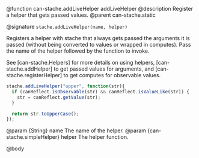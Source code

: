 @function can-stache.addLiveHelper addLiveHelper
@description Register a helper that gets passed values.
@parent can-stache.static

@signature `stache.addLiveHelper(name, helper)`

Registers a helper with stache that always gets passed
the arguments it is passed (without being converted
to values or wrapped in computes). Pass the name of the
helper followed by the function to invoke.

See [can-stache.Helpers] for more details on using helpers,
[can-stache.addHelper] to get passed values for arguments,
and [can-stache.registerHelper] to get computes for observable values.

```javascript
stache.addLiveHelper("upper", function(str){
  if (canReflect.isObservable(str) && canReflect.isValueLike(str)) {
    str = canReflect.getValue(str);
  }

  return str.toUpperCase();
});
```

@param {String} name The name of the helper.
@param {can-stache.simpleHelper} helper The helper function.

@body
